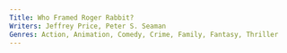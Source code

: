 ```yaml
---
Title: Who Framed Roger Rabbit?
Writers: Jeffrey Price, Peter S. Seaman
Genres: Action, Animation, Comedy, Crime, Family, Fantasy, Thriller
---
```



